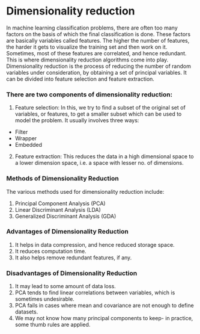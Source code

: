 # Dimensionality reduction
In machine learning classification problems, there are often too many factors on the basis of which the final classification is done. These factors are basically variables called features. The higher the number of features, the harder it gets to visualize the training set and then work on it. Sometimes, most of these features are correlated, and hence redundant. This is where dimensionality reduction algorithms come into play. Dimensionality reduction is the process of reducing the number of random variables under consideration, by obtaining a set of principal variables. It can be divided into feature selection and feature extraction.

### There are two components of dimensionality reduction:
1. Feature selection: In this, we try to find a subset of the original set of variables, or 
features, to get a smaller subset which can be used to model the problem. It usually 
involves three ways:

 * Filter
 * Wrapper
 * Embedded

2. Feature extraction: This reduces the data in a high dimensional space to a lower dimension
 space, i.e. a space with lesser no. of dimensions.
 
 ### Methods of Dimensionality Reduction
 The various methods used for dimensionality reduction include:

1. Principal Component Analysis (PCA)
2. Linear Discriminant Analysis (LDA)
3. Generalized Discriminant Analysis (GDA)

### Advantages of Dimensionality Reduction
1. It helps in data compression, and hence reduced storage space.
2. It reduces computation time.
3. It also helps remove redundant features, if any.

### Disadvantages of Dimensionality Reduction
1. It may lead to some amount of data loss.
2. PCA tends to find linear correlations between variables, which is sometimes undesirable.
3. PCA fails in cases where mean and covariance are not enough to define datasets.
4. We may not know how many principal components to keep- in practice, some thumb rules are applied.
